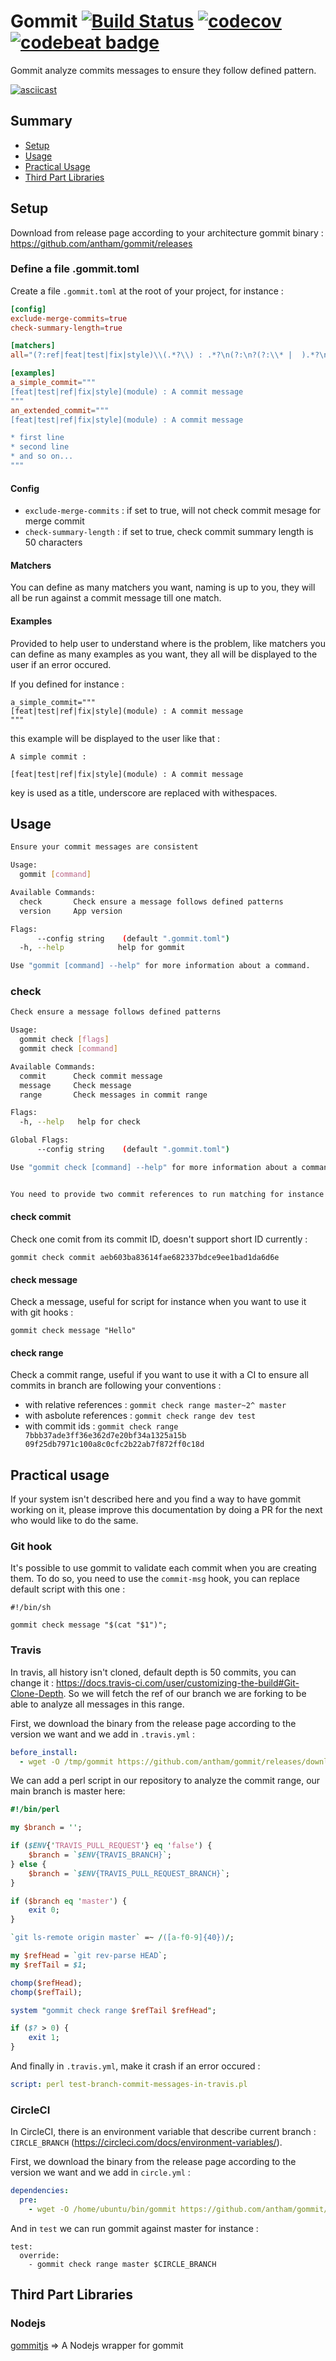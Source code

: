 Gommit [![Build Status](https://travis-ci.org/antham/gommit.svg?branch=master)](https://travis-ci.org/antham/gommit) [![codecov](https://codecov.io/gh/antham/gommit/branch/master/graph/badge.svg)](https://codecov.io/gh/antham/gommit) [![codebeat badge](https://codebeat.co/badges/cc515300-053e-4b62-8184-645be6e6aa2f)](https://codebeat.co/projects/github-com-antham-gommit)
======

Gommit analyze commits messages to ensure they follow defined pattern.

[![asciicast](https://asciinema.org/a/0j12qm7yay1kku7o3vrs67pv2.png)](https://asciinema.org/a/0j12qm7yay1kku7o3vrs67pv2)

## Summary

* [Setup](#setup)
* [Usage](#usage)
* [Practical Usage](#practical-usage)
* [Third Part Libraries](#third-part-libraries)

## Setup

Download from release page according to your architecture gommit binary : https://github.com/antham/gommit/releases

### Define a file .gommit.toml

Create a file ```.gommit.toml``` at the root of your project, for instance :

```toml
[config]
exclude-merge-commits=true
check-summary-length=true

[matchers]
all="(?:ref|feat|test|fix|style)\\(.*?\\) : .*?\n(?:\n?(?:\\* |  ).*?\n)*"

[examples]
a_simple_commit="""
[feat|test|ref|fix|style](module) : A commit message
"""
an_extended_commit="""
[feat|test|ref|fix|style](module) : A commit message

* first line
* second line
* and so on...
"""
```

#### Config

* ```exclude-merge-commits``` : if set to true, will not check commit mesage for merge commit
* ```check-summary-length``` : if set to true, check commit summary length is 50 characters

#### Matchers

You can define as many matchers you want, naming is up to you, they will all be run against a commit message till one match.

#### Examples

Provided to help user to understand where is the problem, like matchers you can define as many examples as you want, they all will be displayed to the user if an error occured.

If you defined for instance  :

```
a_simple_commit="""
[feat|test|ref|fix|style](module) : A commit message
"""
```

this example will be displayed to the user like that :

```
A simple commit :

[feat|test|ref|fix|style](module) : A commit message
```

key is used as a title, underscore are replaced with withespaces.

## Usage

```bash
Ensure your commit messages are consistent

Usage:
  gommit [command]

Available Commands:
  check       Check ensure a message follows defined patterns
  version     App version

Flags:
      --config string    (default ".gommit.toml")
  -h, --help            help for gommit

Use "gommit [command] --help" for more information about a command.
```

### check

```bash
Check ensure a message follows defined patterns

Usage:
  gommit check [flags]
  gommit check [command]

Available Commands:
  commit      Check commit message
  message     Check message
  range       Check messages in commit range

Flags:
  -h, --help   help for check

Global Flags:
      --config string    (default ".gommit.toml")

Use "gommit check [command] --help" for more information about a command.


You need to provide two commit references to run matching for instance :
```

#### check commit

Check one comit from its commit ID, doesn't support short ID currently :

```gommit check commit aeb603ba83614fae682337bdce9ee1bad1da6d6e```

#### check message

Check a message, useful for script for instance when you want to use it with git hooks :

```gommit check message "Hello"```

#### check range

Check a commit range, useful if you want to use it with a CI to ensure all commits in branch are following your conventions :

* with relative references : ```gommit check range master~2^ master```
* with asbolute references : ```gommit check range dev test```
* with commit ids          : ```gommit check range 7bbb37ade3ff36e362d7e20bf34a1325a15b 09f25db7971c100a8c0cfc2b22ab7f872ff0c18d```

## Practical usage

If your system isn't described here and you find a way to have gommit working on it, please improve this documentation by doing a PR for the next who would like to do the same.

### Git hook

It's possible to use gommit to validate each commit when you are creating them. To do so, you need to use the ```commit-msg``` hook, you can replace default script with this one :

```
#!/bin/sh

gommit check message "$(cat "$1")";
```

### Travis

In travis, all history isn't cloned, default depth is 50 commits, you can change it : https://docs.travis-ci.com/user/customizing-the-build#Git-Clone-Depth. So we will fetch the ref of our branch we are forking to be able to analyze all messages in this range.

First, we download the binary from the release page according to the version we want and we add in ```.travis.yml``` :

```yaml
before_install:
  - wget -O /tmp/gommit https://github.com/antham/gommit/releases/download/v2.0.0/gommit_linux_386 && chmod 777 /tmp/gommit
```

We can add a perl script in our repository to analyze the commit range, our main branch is master here:

```perl
#!/bin/perl

my $branch = '';

if ($ENV{'TRAVIS_PULL_REQUEST'} eq 'false') {
    $branch = `$ENV{TRAVIS_BRANCH}`;
} else {
    $branch = `$ENV{TRAVIS_PULL_REQUEST_BRANCH}`;
}

if ($branch eq 'master') {
    exit 0;
}

`git ls-remote origin master` =~ /([a-f0-9]{40})/;

my $refHead = `git rev-parse HEAD`;
my $refTail = $1;

chomp($refHead);
chomp($refTail);

system "gommit check range $refTail $refHead";

if ($? > 0) {
    exit 1;
}
```

And finally in ```.travis.yml```, make it crash if an error occured :

```yaml
script: perl test-branch-commit-messages-in-travis.pl
```

### CircleCI

In CircleCI, there is an environment variable that describe current branch : ```CIRCLE_BRANCH``` (https://circleci.com/docs/environment-variables/).

First, we download the binary from the release page according to the version we want and we add in ```circle.yml``` :

```yaml
dependencies:
  pre:
    - wget -O /home/ubuntu/bin/gommit https://github.com/antham/gommit/releases/download/v2.0.0/gommit_linux_386 && chmod 777 /home/ubuntu/bin/gommit
```

And in ```test``` we can run gommit against master for instance :

```
test:
  override:
    - gommit check range master $CIRCLE_BRANCH
```

## Third Part Libraries

### Nodejs

[gommitjs](https://github.com/dschnare/gommitjs) => A Nodejs wrapper for gommit
